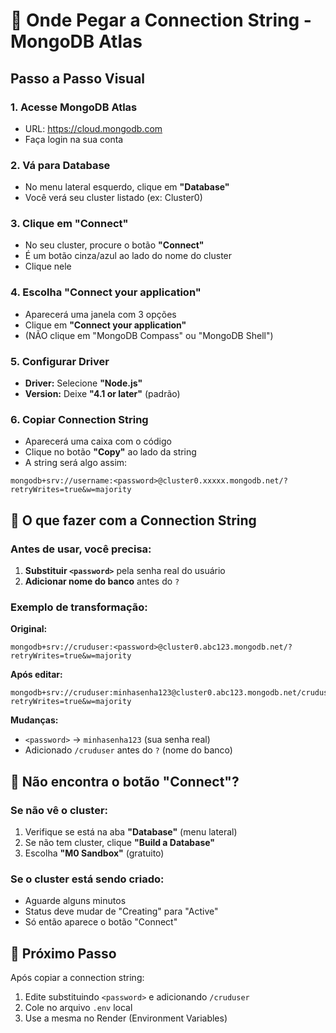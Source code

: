 # 🎯 Onde Pegar a Connection String - MongoDB Atlas

## Passo a Passo Visual

### 1. Acesse MongoDB Atlas
- URL: https://cloud.mongodb.com
- Faça login na sua conta

### 2. Vá para Database
- No menu lateral esquerdo, clique em **"Database"**
- Você verá seu cluster listado (ex: Cluster0)

### 3. Clique em "Connect"
- No seu cluster, procure o botão **"Connect"**
- É um botão cinza/azul ao lado do nome do cluster
- Clique nele

### 4. Escolha "Connect your application"
- Aparecerá uma janela com 3 opções
- Clique em **"Connect your application"**
- (NÃO clique em "MongoDB Compass" ou "MongoDB Shell")

### 5. Configurar Driver
- **Driver:** Selecione **"Node.js"**
- **Version:** Deixe **"4.1 or later"** (padrão)

### 6. Copiar Connection String
- Aparecerá uma caixa com o código
- Clique no botão **"Copy"** ao lado da string
- A string será algo assim:

```
mongodb+srv://username:<password>@cluster0.xxxxx.mongodb.net/?retryWrites=true&w=majority
```

## 🔧 O que fazer com a Connection String

### Antes de usar, você precisa:
1. **Substituir `<password>`** pela senha real do usuário
2. **Adicionar nome do banco** antes do `?`

### Exemplo de transformação:
**Original:**
```
mongodb+srv://cruduser:<password>@cluster0.abc123.mongodb.net/?retryWrites=true&w=majority
```

**Após editar:**
```
mongodb+srv://cruduser:minhasenha123@cluster0.abc123.mongodb.net/cruduser?retryWrites=true&w=majority
```

**Mudanças:**
- `<password>` → `minhasenha123` (sua senha real)
- Adicionado `/cruduser` antes do `?` (nome do banco)

## 🚨 Não encontra o botão "Connect"?

### Se não vê o cluster:
1. Verifique se está na aba **"Database"** (menu lateral)
2. Se não tem cluster, clique **"Build a Database"**
3. Escolha **"M0 Sandbox"** (gratuito)

### Se o cluster está sendo criado:
- Aguarde alguns minutos
- Status deve mudar de "Creating" para "Active"
- Só então aparece o botão "Connect"

## 📱 Próximo Passo

Após copiar a connection string:
1. Edite substituindo `<password>` e adicionando `/cruduser`
2. Cole no arquivo `.env` local
3. Use a mesma no Render (Environment Variables)
